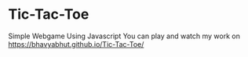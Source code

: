 # Tic-Tac-Toe
Simple Webgame Using Javascript
You can play and watch my work on https://bhavyabhut.github.io/Tic-Tac-Toe/
